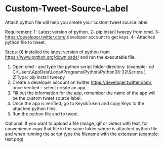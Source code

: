 # Custom-Tweet-Source-Label

Attach python file will help you create your custom tweet source label.

Requirement:
1- Latest version of python.
2- pip install tweepy from cmd.
3- https://developer.twitter.com/ developer account to get keys.
4- Attached python file to tweet.

Steps:
0) Installed the latest version of python from https://www.python.org/downloads/ and run the executable file.
1) Open cmd - and type the python script folder directory.
(example- cd C:\Users\AppData\Local\Programs\Python\Python38-32\Scripts )
2)Type: pip install tweepy
3) Create a developer account on twitter https://developer.twitter.com/, once verified - select create an app.
4) Fill out the information for the app, remember the name of the app will be the custom tweet source label.
5) Once the app is verified, go to Keys&Token and copy Keys to the attached python files.
6) Run the python file and to tweet.

Optional:
If you want to upload a file (image, gif or video) with text, for convenience copy that file in the same folder where is attached python file and when running the script type the filename with the extension (example: test.png)

